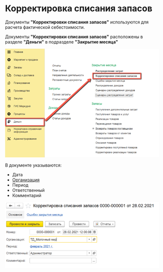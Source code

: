 # Корректировка списания запасов

Документы **"Корректировки списания запасов"** используются для расчета фактической себестоимости.

Документы **"Корректировки списания запасов"** расположены в разделе **"Деньги"** в подразделе **"Закрытие месяца"**

[![2][2]][2]

В документе указываются:

- Дата
- [Организация](../CommonInformation/Organization.md)
- Период
- Ответственный
- Комментарий

[![1][1]][1]

[1]: InventoryWriteOffAdjustment.assets/1.png
[2]: InventoryWriteOffAdjustment.assets/2.png
